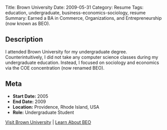 Title: Brown University
Date: 2009-05-31
Category: Resume
Tags: education, undergraduate, business-economics-sociology, resume
Summary: Earned a BA in Commerce, Organizations, and Entrepreneurship (now known as BEO).

## Description

I attended Brown University for my undergraduate degree. Counterintuitively, I did not take any computer science classes during my undergraduate education. Instead, I focused on sociology and economics via the COE concentration (now renamed BEO).

## Meta

- **Start Date:** 2005
- **End Date:** 2009
- **Location:** Providence, Rhode Island, USA
- **Role:** Undergraduate Student

[Visit Brown University](https://www.brown.edu/) | [Learn About BEO](https://www.brown.edu/academics/business-entrepreneurship-organizations/beo-concentration-0)